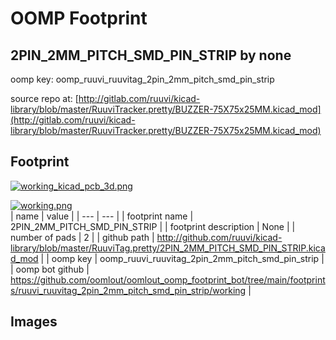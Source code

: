 # OOMP Footprint  
## 2PIN_2MM_PITCH_SMD_PIN_STRIP  by none  
  
oomp key: oomp_ruuvi_ruuvitag_2pin_2mm_pitch_smd_pin_strip  
  
source repo at: [http://gitlab.com/ruuvi/kicad-library/blob/master/RuuviTracker.pretty/BUZZER-75X75x25MM.kicad_mod](http://gitlab.com/ruuvi/kicad-library/blob/master/RuuviTracker.pretty/BUZZER-75X75x25MM.kicad_mod)  
## Footprint  
  
[![working_kicad_pcb_3d.png](working_kicad_pcb_3d_600.png)](working_kicad_pcb_3d.png)  
  
[![working.png](working_600.png)](working.png)  
| name | value | 
| --- | --- | 
| footprint name | 2PIN_2MM_PITCH_SMD_PIN_STRIP | 
| footprint description | None | 
| number of pads | 2 | 
| github path | http://github.com/ruuvi/kicad-library/blob/master/RuuviTag.pretty/2PIN_2MM_PITCH_SMD_PIN_STRIP.kicad_mod | 
| oomp key | oomp_ruuvi_ruuvitag_2pin_2mm_pitch_smd_pin_strip | 
| oomp bot github | https://github.com/oomlout/oomlout_oomp_footprint_bot/tree/main/footprints/ruuvi_ruuvitag_2pin_2mm_pitch_smd_pin_strip/working | 
## Images  
